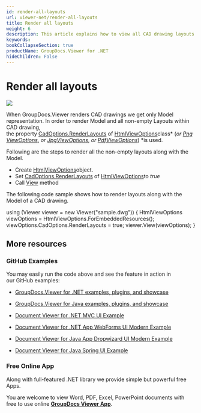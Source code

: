```yaml
---
id: render-all-layouts
url: viewer-net/render-all-layouts
title: Render all layouts
weight: 6
description: This article explains how to view all CAD drawing layouts with GroupDocs.Viewer within your .NET applications.
keywords: 
bookCollapseSection: true
productName: GroupDocs.Viewer for .NET
hideChildren: False
---
```


# Render all layouts

![](viewer-net/developer-guide/advanced-usage/viewing/view-options-by-document-type/view-cad-drawings/render-all-layouts/85918018.jpg)

When GroupDocs.Viewer renders CAD drawings we get only Model representation. In order to render Model and all non-empty Layouts within CAD drawing, the property [CadOptions.RenderLayouts](https://apireference.groupdocs.com/net/viewer/groupdocs.viewer.options/cadoptions/properties/renderlayouts) of [HtmlViewOptions](https://apireference.groupdocs.com/net/viewer/groupdocs.viewer.options/htmlviewoptions)class* (*or [PngViewOptions](https://apireference.groupdocs.com/net/viewer/groupdocs.viewer.options/pngviewoptions)*, *or [JpgViewOptions](https://apireference.groupdocs.com/net/viewer/groupdocs.viewer.options/jpgviewoptions)*, *or [PdfViewOptions](https://apireference.groupdocs.com/net/viewer/groupdocs.viewer.options/pdfviewoptions)*) *is used.

Following are the steps to render all the non-empty layouts along with the Model.

*   Create [HtmlViewOptions](https://apireference.groupdocs.com/net/viewer/groupdocs.viewer.options/htmlviewoptions)object.
*   Set [CadOptions.RenderLayouts](https://apireference.groupdocs.com/net/viewer/groupdocs.viewer.options/cadoptions/properties/renderlayouts) of [HtmlViewOptions](https://apireference.groupdocs.com/net/viewer/groupdocs.viewer.options/htmlviewoptions)to *true*
*   Call [View](https://apireference.groupdocs.com/net/viewer/groupdocs.viewer/viewer/methods/view) method

The following code sample shows how to render layouts along with the Model of a CAD drawing.

using (Viewer viewer = new Viewer("sample.dwg"))
{
   HtmlViewOptions viewOptions = HtmlViewOptions.ForEmbeddedResources();
   viewOptions.CadOptions.RenderLayouts = true;
   viewer.View(viewOptions);
}       

## More resources

### GitHub Examples

You may easily run the code above and see the feature in action in our GitHub examples:

*   [GroupDocs.Viewer for .NET examples, plugins, and showcase](https://github.com/groupdocs-viewer/GroupDocs.Viewer-for-.NET)
    
*   [GroupDocs.Viewer for Java examples, plugins, and showcase](https://github.com/groupdocs-viewer/GroupDocs.Viewer-for-Java)
    
*   [Document Viewer for .NET MVC UI Example](https://github.com/groupdocs-viewer/GroupDocs.Viewer-for-.NET-MVC) 
    
*   [Document Viewer for .NET App WebForms UI Modern Example](https://github.com/groupdocs-viewer/GroupDocs.Viewer-for-.NET-WebForms)
    
*   [Document Viewer for Java App Dropwizard UI Modern Example](https://github.com/groupdocs-viewer/GroupDocs.Viewer-for-Java-Dropwizard)
    
*   [Document Viewer for Java Spring UI Example](https://github.com/groupdocs-viewer/GroupDocs.Viewer-for-Java-Spring)
    

### Free Online App

Along with full-featured .NET library we provide simple but powerful free Apps.

You are welcome to view Word, PDF, Excel, PowerPoint documents with free to use online **[GroupDocs Viewer App](https://products.groupdocs.app/viewer)**.

